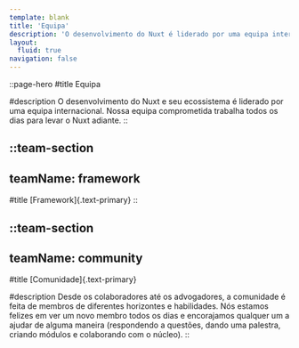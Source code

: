 ```yaml
---
template: blank
title: 'Equipa'
description: 'O desenvolvimento do Nuxt é liderado por uma equipa internacional. Nossa equipa comprometida trabalha todos os dias para mover o Nuxt adiante.'
layout:
  fluid: true
navigation: false
---
```


::page-hero
#title
Equipa

#description
O desenvolvimento do Nuxt e seu ecossistema é liderado por uma equipa internacional. Nossa equipa comprometida trabalha todos os dias para levar o Nuxt adiante.
::

::team-section
---
teamName: framework
---

#title
[Framework]{.text-primary}
::

::team-section
---
teamName: community
---
#title
[Comunidade]{.text-primary}

#description
Desde os colaboradores até os advogadores, a comunidade é feita de membros de diferentes horizontes e habilidades. Nós estamos felizes em ver um novo membro todos os dias e encorajamos qualquer um a ajudar de alguma maneira (respondendo a questões, dando uma palestra, criando módulos e colaborando com o núcleo).
::
